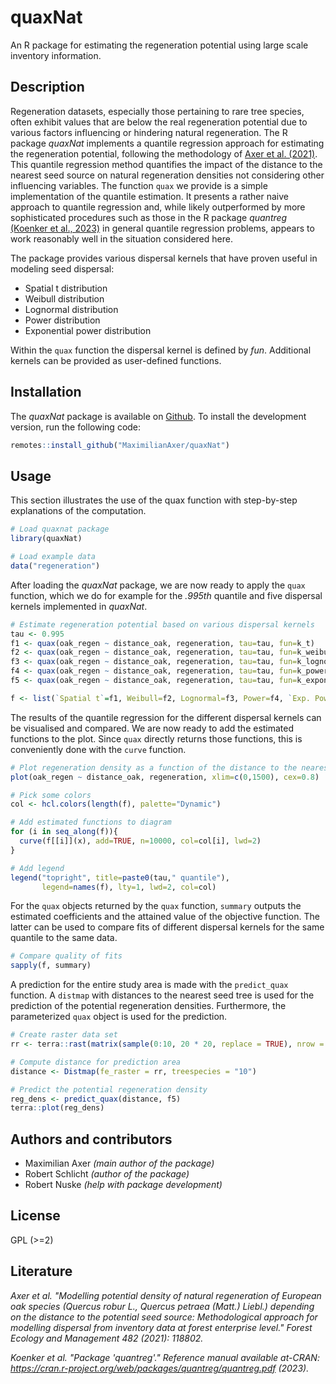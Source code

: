# quaxNat

An R package for estimating the regeneration potential using large scale inventory information.


## Description
Regeneration datasets, especially those pertaining to rare tree species, often exhibit values that are below the real regeneration potential due to various factors influencing or hindering natural regeneration. The R package *quaxNat* implements a quantile regression approach for estimating the regeneration potential, following the methodology of [Axer et al. (2021)](https://doi.org/10.1016/j.foreco.2020.118802). This quantile regression method quantifies the impact of the distance to the nearest seed source on natural regeneration densities not considering other influencing variables.
The function `quax` we provide is a simple implementation of the quantile estimation. It presents a rather naive approach to quantile regression and, while likely outperformed by more sophisticated procedures such as those in the R package *quantreg* [(Koenker et al., 2023)](https://CRAN.R-project.org/package=quantreg) in general quantile regression problems, appears to work reasonably well in the situation considered here. 

The package provides various dispersal kernels that have proven useful in modeling seed dispersal:

  * Spatial t distribution
  * Weibull distribution
  * Lognormal distribution
  * Power distribution
  * Exponential power distribution

Within the `quax` function the dispersal kernel is defined by *fun*. Additional kernels can be provided as user-defined functions.


## Installation
The *quaxNat* package is available on [Github](https://github.com/MaximilianAxer/quaxNat). 
To install the development version, run the following code:

```r
remotes::install_github("MaximilianAxer/quaxNat")
```


## Usage
This section illustrates the use of the quax function with step-by-step explanations of the computation.

```r
# Load quaxnat package
library(quaxNat)

# Load example data
data("regeneration")
```

After loading the *quaxNat* package, we are now ready to apply the `quax` function, which we do for example for the *.995th* quantile and five dispersal kernels implemented in *quaxNat*.

```r
# Estimate regeneration potential based on various dispersal kernels
tau <- 0.995
f1 <- quax(oak_regen ~ distance_oak, regeneration, tau=tau, fun=k_t)
f2 <- quax(oak_regen ~ distance_oak, regeneration, tau=tau, fun=k_weibull)
f3 <- quax(oak_regen ~ distance_oak, regeneration, tau=tau, fun=k_lognormal)
f4 <- quax(oak_regen ~ distance_oak, regeneration, tau=tau, fun=k_power)
f5 <- quax(oak_regen ~ distance_oak, regeneration, tau=tau, fun=k_exponential_power)

f <- list(`Spatial t`=f1, Weibull=f2, Lognormal=f3, Power=f4, `Exp. Power`=f5)
```

The results of the quantile regression for the different dispersal kernels can be visualised and compared. We are now ready to add the estimated functions to the plot. Since `quax` directly returns those functions, this is conveniently done with the `curve` function.

```r
# Plot regeneration density as a function of the distance to the nearest seed tree
plot(oak_regen ~ distance_oak, regeneration, xlim=c(0,1500), cex=0.8)

# Pick some colors
col <- hcl.colors(length(f), palette="Dynamic")

# Add estimated functions to diagram
for (i in seq_along(f)){
  curve(f[[i]](x), add=TRUE, n=10000, col=col[i], lwd=2)
}

# Add legend
legend("topright", title=paste0(tau," quantile"),
       legend=names(f), lty=1, lwd=2, col=col)
```

For the `quax` objects returned by the `quax` function, `summary` outputs the estimated coefficients and the attained value of the objective function. The latter can be used to compare fits of different dispersal kernels for the same quantile to the same data.

```r
# Compare quality of fits
sapply(f, summary)
```

A prediction for the entire study area is made with the `predict_quax` function. A `distmap` with distances to the nearest seed tree is used for the prediction of the potential regeneration densities. Furthermore, the parameterized `quax` object is used for the prediction.

```r
# Create raster data set
rr <- terra::rast(matrix(sample(0:10, 20 * 20, replace = TRUE), nrow = 20, ncol = 20))

# Compute distance for prediction area
distance <- Distmap(fe_raster = rr, treespecies = "10")

# Predict the potential regeneration density
reg_dens <- predict_quax(distance, f5)
terra::plot(reg_dens)
```

## Authors and contributors
* Maximilian Axer _(main author of the package)_
* Robert Schlicht _(author of the package)_
* Robert Nuske _(help with package development)_


## License
GPL (>=2)


## Literature
*Axer et al. "Modelling potential density of natural regeneration of European oak species (Quercus robur L., Quercus petraea (Matt.) Liebl.) depending on the distance to the potential seed source: Methodological approach for modelling dispersal from inventory data at forest enterprise level." Forest Ecology and Management 482 (2021): 118802.*

*Koenker et al. "Package 'quantreg'." Reference manual available at-CRAN: https://cran.r-project.org/web/packages/quantreg/quantreg.pdf (2023).*
